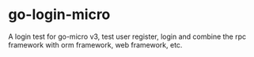 # go-login-micro

A login test for go-micro v3, test user register, login and combine the rpc framework with orm framework, web framework, etc.
